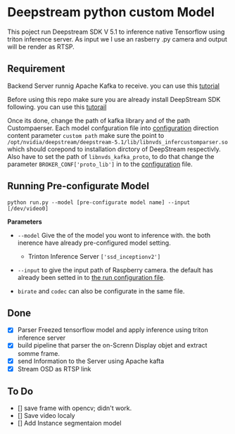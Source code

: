 # Deepstream python custom Model
This poject run Deepstream SDK V 5.1 to inference native Tensorflow using triton inference server. As input we I use an rasberry .py camera and output will be render as RTSP.

## Requirement
    
Backend Server runnig Apache Kafka to receive. you can use this [tutorial](./documentations/Apach_Kafk_on_ubuntu.md)  

Before using this repo make sure you are already install DeepStream SDK following. you can use this [tutorail](./documentations/Prepare_Jetson_Nano_for_Edge_Computing.md)

Once its done, change the path of kafka library and of the path Custompaerser. Each model confguration file into [configuration](./configurations/configuration.py) direction content parameter `custom path` make sure the point to `/opt/nvidia/deepstream/deepstream-5.1/lib/libnvds_infercustomparser.so` which should corepond to installation dirctory of DeepStream respectivly. Also have to set the path of `libnvds_kafka_proto`, to do that change the parameter `BROKER_CONF['proto_lib']` in to the [configuration](./configurations/configuration.py) file.



## Running Pre-configurate Model

    python run.py --model [pre-configurate model name] --input [/dev/video0]

**Parameters**

- `--model` Give the of the model you wont to inference with. the both inerence have already pre-configured model setting.
    - Trinton Inference Server `['ssd_inceptionv2']`

- `--input` to give the input path of Raspberry camera. the default has already been setted in to [the run configuration file](/configurations/configuration.py).
- `birate` and `codec` can also be configurate in the same file.

## Done
- [x] Parser Freezed tensorflow model and apply inference using triton inference server
- [x] build pipeline that parser the on-Screnn Display objet and extract somme frame.
- [x] send Information to the Server using Apache kafta
- [x] Stream OSD as RTSP link
## To Do
- [] save frame with opencv; didn't work.
- [] Save video localy
- []  Add Instance segmentaion model

